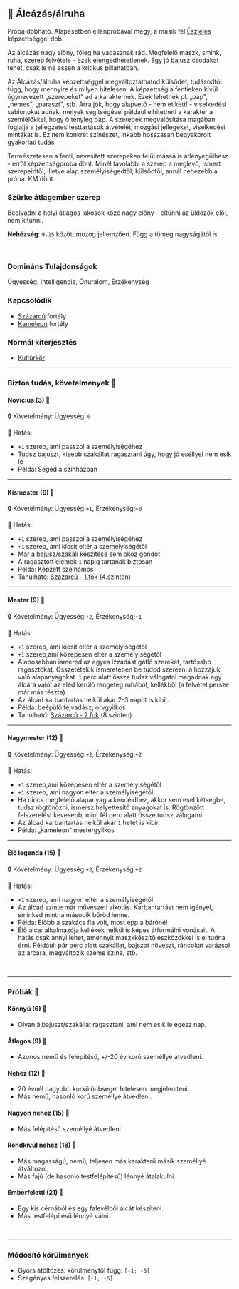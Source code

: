## 🔵 Álcázás/álruha

Próba dobható. Alapesetben ellenpróbával megy, a másik fél [Észlelés](../kepzettsegek.primer.altalanos/eszleles.md) képzettséggel dob.

Az álcázás nagy előny, főleg ha vadásznak rád. Megfelelő maszk, smink, ruha, szerep felvétele - ezek elengedhetetlenek. Egy jó bajusz csodákat tehet, csak le ne essen a kritikus pillanatban.

Az Álcázás/álruha képzettséggel megváltoztathatod külsődet, tudásodtól függ, hogy mennyire és milyen hitelesen. A képzettség a fentieken kívül úgynevezett „szerepeket" ad a karakternek. Ezek lehetnek pl. „pap", „nemes", „paraszt", stb. Arra jók, hogy alapvető - nem etikett! - viselkedési sablonokat adnak, melyek segítségével például elhitetheti a karakter a szemlélőkkel, hogy ő tényleg pap. A szerepek megvalósítása magában foglalja a jellegzetes testtartások átvételét, mozgási jellegeket, viselkedési mintákat is. Ez nem konkrét színészet, inkább hosszasan begyakorolt gyakorlati tudás.

Természetesen a fenti, nevesített szerepeken felül mássá is átlényegülhesz - erről képzettségpróba dönt. Minél távolabbi a szerep a meglevő, ismert szerepeidtől, illetve alap személyiségedtől, külsődtől, annál nehezebb a próba. KM dönt.

### Szürke átlagember szerep

Beolvadni a helyi átlagos lakosok közé nagy előny - eltűnni az üldözők elől, nem kitűnni.

**Nehézség**: `9-15` között mozog jellemzően. Függ a tömeg nagyságától is.

<br />

### Domináns Tulajdonságok

Ügyesség, Intelligencia, Önuralom, Érzékenység

### Kapcsolódik

- [Százarcú](../fortelyok.altalanos/szazarcu.md) fortély
- [Kaméleon](../fortelyok.altalanos/kameleon.md) fortély

### Normál kiterjesztés

- [Kultúrkör](../fortelyok.kiemelt/kulturkor.md)

---
### Biztos tudás, követelmények 📖

#### Novícius (3) 📖

🔒 Követelmény: Ügyesség: `0`

🌟 Hatás: 
- `+1` szerep, ami passzol a személyiségéhez
- Tudsz bajuszt, kisebb szakállat ragasztani úgy, hogy jó eséllyel nem esik le
- Példa: Segéd a színházban

---
#### Kismester (6) 📖

🔒 Követelmény: Ügyesség:`+1`, Érzékenység:`+0`

🌟 Hatás: 
- `+1` szerep, ami passzol a személyiségéhez
- `+1` szerep, ami kicsit eltér a személyiségétől
- Már a bajusz/szakáll készítése sem okoz gondot
- A ragasztott elemek `1` napig tartanak biztosan
- Példa: Képzett szélhámos
- Tanulható: [Százarcú - 1.fok](../fortelyok.altalanos/szazarcu.md) (4.szinten)

---
#### Mester (9) 📖

🔒 Követelmény: Ügyesség:`+2`, Érzékenység:`+1`

🌟 Hatás:
- `+1` szerep, ami kicsit eltér a személyiségétől
- `+1` szerep,ami közepesen eltér a személyiségétől
- Alaposabban ismered az egyes izzadást gátló szereket, tartósabb ragasztókat. Összetételük ismeretében be tudod szerezni a hozzájuk való alapanyagokat. `1` perc alatt össze tudsz válogatni magadnak egy álcára valót az eléd kerülő rengeteg ruhából, kellékből (a felvétel persze már más tészta).
- Az álcád karbantartás nélkül akár 2-3 napot is kibír.
- Példa: beépülő fejvadász, orvgyilkos
- Tanulható: [Százarcú - 2.fok](../fortelyok.altalanos/szazarcu.md) (8.szinten)

---
#### Nagymester (12) 📖

🔒 Követelmény: Ügyesség:`+2`, Érzékenység:`+2`

🌟 Hatás: 
- `+1` szerep,ami közepesen eltér a személyiségétől
- `+1` szerep, ami nagyon eltér a személyiségétől
- Ha nincs megfelelő alapanyag a kencéidhez, akkor sem esel kétségbe, tudsz rögtönözni, ismersz helyettesítő anyagokat is. Rögtönzött felszerelést kevesebb, mint fél perc alatt össze tudsz válogatni.
- Az álcád karbantartás nélkül akár `1` hetet is kibír.
- Példa: „kaméleon” mestergyilkos

---
#### Élő legenda (15) 📖

🔒 Követelmény: Ügyesség:`+3`, Érzékenység:`+2`

🌟 Hatás:
- `+1` szerep, ami nagyon eltér a személyiségétől
- Az álcád szinte már művészeti alkotás. Karbantartást nem igényel, sminked mintha második bőröd lenne.
- Példa: Előbb a szakács fia volt, most épp a báróné!
- Élő álca: alkalmazója kellékek nélkül is képes átformálni vonásait. A hatás csak annyi lehet, amennyit maszkkészítő eszközökkel is el tudna érni. Például: pár perc alatt szakállat, bajszot növeszt, ráncokat varázsol az arcára, megváltozik szeme színe, stb.

<br />

---
### Próbák 🎲

#### Könnyű (6) 🎲 

- Olyan álbajuszt/szakállat ragasztani, ami nem esik le egész nap.

#### Átlagos (9) 🎲 

- Azonos nemű és felépítésű, +/-20 év korú személlyé átvedleni.

#### Nehéz (12) 🎲 

- 20 évnél nagyobb korkülönbséget hitelesen megjeleníteni.
- Más nemű, hasonló korú személlyé átvedleni.

#### Nagyon nehéz (15) 🎲 

- Más felépítésű személlyé átvedleni.

#### Rendkívül nehéz (18) 🎲 

- Más magasságú, nemű, teljesen más karakterű másik személlyé átváltozni.
- Más fajú (de hasonló testfelépítésű) lénnyé átalakulni.

#### Emberfeletti (21) 🎲 

- Egy kis cérnából és egy falevélből álcát készíteni.
- Más testfelépítésű lénnyé válni.

<br />

---
### Módosító körülmények

- Gyors átöltözés: körülménytől függ: `[-1; -6]`
- Szegényes felszerelés: `[-1; -6]`
